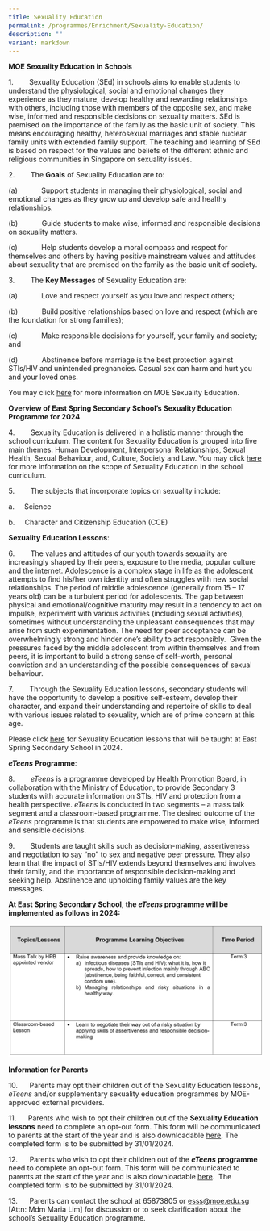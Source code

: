 ```yaml
---
title: Sexuality Education
permalink: /programmes/Enrichment/Sexuality-Education/
description: ""
variant: markdown
---
```

**MOE Sexuality Education in Schools**

1.        Sexuality Education (SEd) in schools aims to enable students to understand the physiological, social and emotional changes they experience as they mature, develop healthy and rewarding relationships with others, including those with members of the opposite sex, and make wise, informed and responsible decisions on sexuality matters. SEd is premised on the importance of the family as the basic unit of society. This means encouraging healthy, heterosexual marriages and stable nuclear family units with extended family support. The teaching and learning of SEd is based on respect for the values and beliefs of the different ethnic and religious communities in Singapore on sexuality issues.


2.        The **Goals** of Sexuality Education are to:

(a)            Support students in managing their physiological, social and emotional changes as they grow up and develop safe and healthy relationships.

(b)            Guide students to make wise, informed and responsible decisions on sexuality matters.

(c)            Help students develop a moral compass and respect for themselves and others by having positive mainstream values and attitudes about sexuality that are premised on the family as the basic unit of society.

3.        The **Key Messages** of Sexuality Education are:

(a)            Love and respect yourself as you love and respect others;

(b)            Build positive relationships based on love and respect (which are the foundation for strong families);

(c)            Make responsible decisions for yourself, your family and society; and

(d)            Abstinence before marriage is the best protection against STIs/HIV and unintended pregnancies. Casual sex can harm and hurt you and your loved ones.

You may click [here](https://go.gov.sg/moe-sexuality-education) for more information on MOE Sexuality Education.

**Overview of East Spring Secondary** **School’s** **Sexuality Education Programme for 2024**

4.        Sexuality Education is delivered in a holistic manner through the school curriculum. The content for Sexuality Education is grouped into five main themes: Human Development, Interpersonal Relationships, Sexual Health, Sexual Behaviour, and, Culture, Society and Law. You may click [here](https://go.gov.sg/moe-sexuality-education-scope) for more information on the scope of Sexuality Education in the school curriculum.

5.        The subjects that incorporate topics on sexuality include:

a.     Science

b.     Character and Citizenship Education (CCE)

**Sexuality Education Lessons**:

6.        The values and attitudes of our youth towards sexuality are increasingly shaped by their peers, exposure to the media, popular culture and the internet. Adolescence is a complex stage in life as the adolescent attempts to find his/her own identity and often struggles with new social relationships. The period of middle adolescence (generally from 15 – 17 years old) can be a turbulent period for adolescents. The gap between physical and emotional/cognitive maturity may result in a tendency to act on impulse, experiment with various activities (including sexual activities), sometimes without understanding the unpleasant consequences that may arise from such experimentation. The need for peer acceptance can be overwhelmingly strong and hinder one’s ability to act responsibly.  Given the pressures faced by the middle adolescent from within themselves and from peers, it is important to build a strong sense of self-worth, personal conviction and an understanding of the possible consequences of sexual behaviour.

7.        Through the Sexuality Education lessons, secondary students will have the opportunity to develop a positive self-esteem, develop their character, and expand their understanding and repertoire of skills to deal with various issues related to sexuality, which are of prime concern at this age.

Please click [here](/files/2024/2024_SeD_Curriculum.pdf) for Sexuality Education lessons that will be taught at East Spring Secondary School in 2024.

**_eTeens_** **Programme**:

8.        _eTeens_ is a programme developed by Health Promotion Board, in collaboration with the Ministry of Education, to provide Secondary 3 students with accurate information on STIs, HIV and protection from a health perspective. _eTeens_ is conducted in two segments – a mass talk segment and a classroom-based programme. The desired outcome of the _eTeens_ programme is that students are empowered to make wise, informed and sensible decisions.

9.        Students are taught skills such as decision-making, assertiveness and negotiation to say “no” to sex and negative peer pressure. They also learn that the impact of STIs/HIV extends beyond themselves and involves their family, and the importance of responsible decision-making and seeking help. Abstinence and upholding family values are the key messages.

**At East Spring Secondary School, the _eTeens_ programme will be implemented as follows in 2024:**

![](/images/2024/eTeens_programmes_table_v1.jpg)

**Information for Parents**

10.      Parents may opt their children out of the Sexuality Education lessons, _eTeens_ and/or supplementary sexuality education programmes by MOE-approved external providers.

11.      Parents who wish to opt their children out of the **Sexuality Education lessons** need to complete an opt-out form. This form will be communicated to parents at the start of the year and is also downloadable [here](/files/2024/Annex_A___SeD_Opt_Out_Form.pdf). The completed form is to be submitted by 31/01/2024.

12.      Parents who wish to opt their children out of the **_eTeens_** **programme** need to complete an opt-out form. This form will be communicated to parents at the start of the year and is also downloadable [here](/files/2024/Annex_B___E_teens_opt_out_form.pdf).  The completed form is to be submitted by 31/01/2024.

13.      Parents can contact the school at 65873805 or [esss@moe.edu.sg](mailto:esss@moe.edu.sg) \[Attn: Mdm Maria Lim\] for discussion or to seek clarification about the school’s Sexuality Education programme.